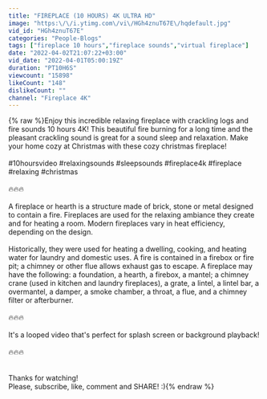 ```yaml
---
title: "FIREPLACE (10 HOURS) 4K ULTRA HD"
image: "https:\/\/i.ytimg.com\/vi\/HGh4znuT67E\/hqdefault.jpg"
vid_id: "HGh4znuT67E"
categories: "People-Blogs"
tags: ["fireplace 10 hours","fireplace sounds","virtual fireplace"]
date: "2022-04-02T21:07:22+03:00"
vid_date: "2022-04-01T05:00:19Z"
duration: "PT10H6S"
viewcount: "15898"
likeCount: "148"
dislikeCount: ""
channel: "Fireplace 4K"
---
```

{% raw %}Enjoy this incredible relaxing fireplace with crackling logs and fire sounds 10 hours 4K! This beautiful fire burning for a long time and the pleasant crackling sound is great for a sound sleep and relaxation. Make your home cozy at Christmas with these cozy christmas fireplace!<br /><br />#10hoursvideo #relaxingsounds #sleepsounds #fireplace4k #fireplace #relaxing #christmas <br /><br />🔥🔥🔥<br /><br />A fireplace or hearth is a structure made of brick, stone or metal designed to contain a fire. Fireplaces are used for the relaxing ambiance they create and for heating a room. Modern fireplaces vary in heat efficiency, depending on the design.<br /><br />Historically, they were used for heating a dwelling, cooking, and heating water for laundry and domestic uses. A fire is contained in a firebox or fire pit; a chimney or other flue allows exhaust gas to escape. A fireplace may have the following: a foundation, a hearth, a firebox, a mantel; a chimney crane (used in kitchen and laundry fireplaces), a grate, a lintel, a lintel bar, a overmantel, a damper, a smoke chamber, a throat, a flue, and a chimney filter or afterburner.<br /><br />🔥🔥🔥<br /><br />It's a looped video that's perfect for splash screen or background playback!<br /><br />🔥🔥🔥<br /><br /><br />Thanks for watching!<br />Please, subscribe, like, comment and SHARE! :){% endraw %}
